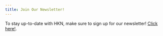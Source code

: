 ```yaml
---
title: Join Our Newsletter!
---
```

To stay up-to-date with HKN, make sure to sign up for our newsletter! [Click here!](https://lists.illinois.edu/lists/subscribe/hkn-newsletter).
  